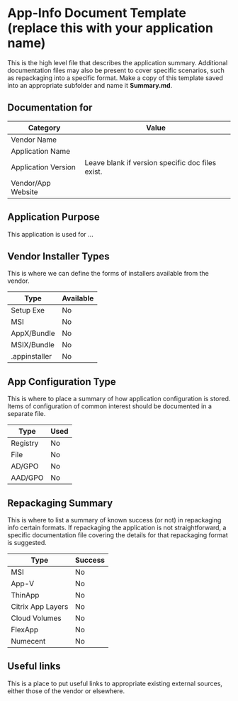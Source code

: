 # App-Info Document Template (replace this with your application name)

This is the high level file that describes the application summary.  Additional documentation files may also be present to cover specific scenarios, such as repackaging into a specific format.  Make a copy of this template saved into an appropriate subfolder and name it **Summary.md**.

## Documentation for

| Category | Value |
|-----|-------------------------------------------------------|
| Vendor Name | |
| Application Name| |
| Application Version | Leave blank if version specific doc files exist. |
| Vendor/App Website|  |

## Application Purpose

This application is used for ...

## Vendor Installer Types

This is where we can define the forms of installers available from the vendor.

| Type | Available |
|----|----|
| Setup Exe | No |
| MSI | No |
| AppX/Bundle | No |
| MSIX/Bundle | No |
| .appinstaller | No |

## App Configuration Type

This is where to place a summary of how application configuration is stored.  Items of configuration of common interest should be documented in a separate file.

| Type | Used |
|----|----|
| Registry | No |
| File | No |
| AD/GPO | No |
| AAD/GPO | No |


## Repackaging Summary

This is where to list a summary of known success (or not) in repackaging info certain formats.  If repackaging the application is not straightforward, a specific documentation file covering the details for that repackaging format is suggested.

| Type | Success |
|----|----|
| MSI | No |
| App-V | No |
| ThinApp | No |
| Citrix App Layers | No |
| Cloud Volumes | No |
| FlexApp | No |
| Numecent | No |

## Useful links
This is a place to put useful links to appropriate existing external sources, either those of the vendor or elsewhere.
